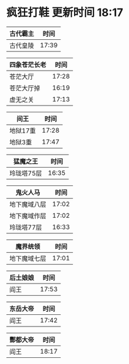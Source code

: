 # 疯狂打鞋 更新时间 18:17

| 古代霸主   | 时间    |
|--------|-------|
| 古代皇陵 | 17:39 |

| 四象苍茫长老   | 时间    |
|--------|-------|
| 苍茫大厅 | 17:28 |
| 苍茫大厅掉 | 16:19 |
| 虚无之关 | 17:13 |

| 间王   | 时间    |
|--------|-------|
| 地狱17重 | 17:28 |
| 地狱3重 | 17:47 |

| 猛魔之王   | 时间    |
|--------|-------|
| 玲珑塔75层 | 16:35 |

| 鬼火人马   | 时间    |
|--------|-------|
| 地下魔域八层 | 17:02 |
| 地下魔域作层 | 17:02 |
| 玲珑塔77层 | 16:33 |

| 魔界统领   | 时间    |
|--------|-------|
| 地下魔域七层 | 17:01 |

| 后土娘娘   | 时间    |
|--------|-------|
| 阎王 | 17:53 |

| 东岳大帝   | 时间    |
|--------|-------|
| 阎王 | 17:42 |

| 酆都大帝   | 时间    |
|--------|-------|
| 阎王 | 18:17 |